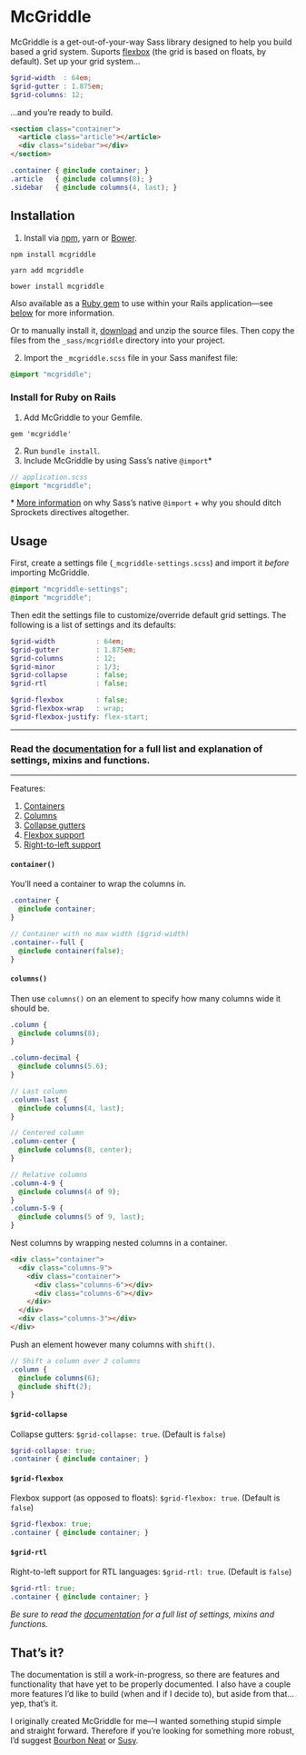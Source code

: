 # McGriddle

McGriddle is a get-out-of-your-way Sass library designed to help you build based a grid system. Suports [flexbox](#grid-flexbox) (the grid is based on floats, by default). Set up your grid system…

```scss
$grid-width  : 64em;
$grid-gutter : 1.875em;
$grid-columns: 12;
```

…and you’re ready to build.

```html
<section class="container">
  <article class="article"></article>
  <div class="sidebar"></div>
</section>
```

```scss
.container { @include container; }
.article   { @include columns(8); }
.sidebar   { @include columns(4, last); }
```

## Installation

1. Install via [npm](https://www.npmjs.com/package/mcgriddle), yarn or [Bower](http://bower.io).
  ```
  npm install mcgriddle

  yarn add mcgriddle

  bower install mcgriddle
  ```

  Also available as a [Ruby gem](https://rubygems.org/gems/mcgriddle) to use within your Rails application—see [below](#install-for-ruby-on-rails) for more information.

  Or to manually install it, [download](https://github.com/jonsuh/mcgriddle/archive/master.zip) and unzip the source files. Then copy the files from the `_sass/mcgriddle` directory into your project.

2. Import the `_mcgriddle.scss` file in your Sass manifest file:

  ```scss
  @import "mcgriddle";
  ```

### Install for Ruby on Rails

1. Add McGriddle to your Gemfile.

  ```
  gem 'mcgriddle'
  ```

2. Run `bundle install`.
3. Include McGriddle by using Sass’s native `@import`*

  ```scss
  // application.scss
  @import "mcgriddle";
  ```

  \* [More information](https://blog.pivotal.io/pivotal-labs/labs/structure-your-sass-files-with-import) on why Sass’s native `@import` + why you should ditch Sprockets directives altogether.

## Usage

First, create a settings file (`_mcgriddle-settings.scss`) and import it _before_ importing McGriddle.

```scss
@import "mcgriddle-settings";
@import "mcgriddle";
```

Then edit the settings file to customize/override default grid settings. The following is a list of settings and its defaults:

```scss
$grid-width          : 64em;
$grid-gutter         : 1.875em;
$grid-columns        : 12;
$grid-minor          : 1/3;
$grid-collapse       : false;
$grid-rtl            : false;

$grid-flexbox        : false;
$grid-flexbox-wrap   : wrap;
$grid-flexbox-justify: flex-start;
```

---

### Read the [documentation](https://jonsuh.com/mcgriddle/) for a full list and explanation of settings, mixins and functions.

---

Features:

1. [Containers](#container)
2. [Columns](#columns)
3. [Collapse gutters](#grid-collapse)
4. [Flexbox support](#grid-flexbox)
5. [Right-to-left support](#grid-rtl)

#### `container()`

You’ll need a container to wrap the columns in.

```scss
.container {
  @include container;
}

// Container with no max width ($grid-width)
.container--full {
  @include container(false);
}
```

#### `columns()`

Then use `columns()` on an element to specify how many columns wide it should be.

```scss
.column {
  @include columns(8);
}

.column-decimal {
  @include columns(5.6);
}

// Last column
.column-last {
  @include columns(4, last);
}

// Centered column
.column-center {
  @include columns(8, center);
}

// Relative columns
.column-4-9 {
  @include columns(4 of 9);
}
.column-5-9 {
  @include columns(5 of 9, last);
}
```

Nest columns by wrapping nested columns in a container.

```html
<div class="container">
  <div class="columns-9">
    <div class="container">
      <div class="columns-6"></div>
      <div class="columns-6"></div>
    </div>
  </div>
  <div class="columns-3"></div>
</div>
```

Push an element however many columns with `shift()`.

```scss
// Shift a column over 2 columns
.column {
  @include columns(6);
  @include shift(2);
}
```

#### `$grid-collapse`

Collapse gutters: `$grid-collapse: true`. (Default is `false`)

```scss
$grid-collapse: true;
.container { @include container; }
```

#### `$grid-flexbox`

Flexbox support (as opposed to floats): `$grid-flexbox: true`. (Default is `false`)

```scss
$grid-flexbox: true;
.container { @include container; }
```

#### `$grid-rtl`

Right-to-left support for RTL languages: `$grid-rtl: true`. (Default is `false`)

```scss
$grid-rtl: true;
.container { @include container; }
```

_Be sure to read the [documentation](https://jonsuh.com/mcgriddle/) for a full list of settings, mixins and functions._

## That’s it?

The documentation is still a work-in-progress, so there are features and functionality that have yet to be properly documented. I also have a couple more features I’d like to build (when and if I decide to), but aside from that… yep, that’s it.

I originally created McGriddle for me—I wanted something stupid simple and straight forward. Therefore if you’re looking for something more robust, I’d suggest [Bourbon Neat](https://github.com/thoughtbot/neat) or [Susy](http://susy.oddbird.net/).
